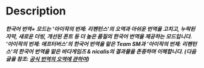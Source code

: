 # Description
##### 한국어 번역+ 모드는 '아이작의 번제: 리펜턴스'의 오역과 아쉬운 번역을 고치고, 누락된 자막, 새로운 더빙, 개선된 폰트 등 더 높은 품질의 한국어 번역을 제공하는 모드입니다. '아이작의 번제: 애프터버스'의 한국어 번역을 맡은 Team SM과 '아이작의 번제: 리펜턴스'의 한국어 번역을 맡은 바다게임즈 & nicalis의 결과물을 존중하며 이해합니다. (다음 글을 참조: [공식 번역의 오역에 관하여](https://gall.dcinside.com/m/indiegame/79453))
